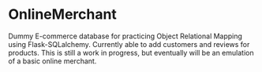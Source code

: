 # OnlineMerchant

Dummy E-commerce database for practicing Object Relational Mapping using Flask-SQLalchemy. Currently able to add customers and reviews for products. This is still a work in progress, but eventually will be an emulation of a basic online merchant. 
